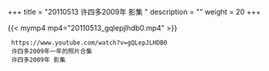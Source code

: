 +++
title = "20110513  许四多2009年 影集 "
description = ""
weight = 20
+++

{{< mymp4 mp4="20110513_gqlepjlhdb0.mp4" >}}

     https://www.youtube.com/watch?v=gQLepJLHDB0 
     许四多2009年一年的照片合集 
     许四多2009年 影集 
